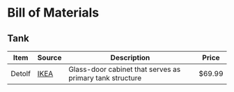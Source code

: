 # Bill of Materials

## Tank

Item | Source | Description | Price
--- | --- | --- | --- 
Detolf | [IKEA](http://www.ikea.com/us/en/catalog/products/10119206/]) | Glass-door cabinet that serves as primary tank structure | $69.99
